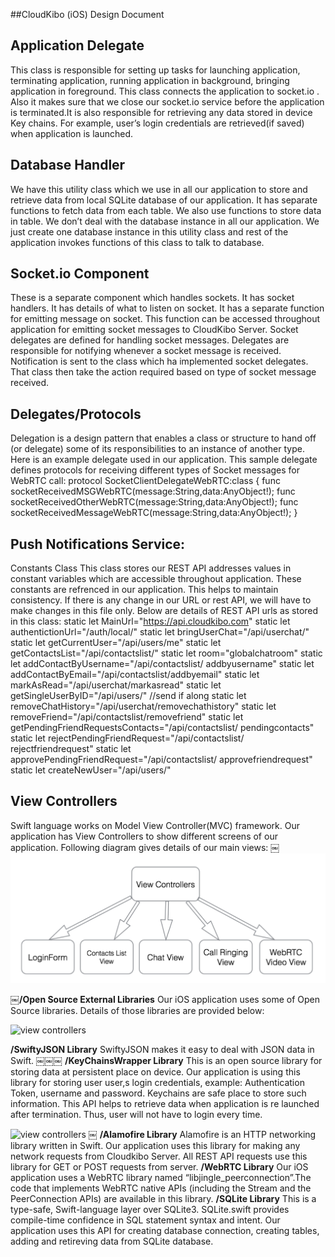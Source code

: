 ##CloudKibo (iOS) Design Document
## Application Delegate
This class is responsible for setting up tasks for launching application, terminating application, running application in background, bringing application in foreground. This class connects the application to socket.io . Also it makes sure that we close our socket.io service before the application is terminated.It is also responsible for retrieving any data stored in device Key chains. For example, user’s login credentials are retrieved(if saved) when application is launched.
## Database Handler
We have this utility class which we use in all our application to store and retrieve data from local SQLite database of our application. It has separate functions to fetch data from each table. We also use functions to store data in table. We don’t deal with the database instance in all our application. We just create one database instance in this utility class and rest of the application invokes functions of this class to talk to database.
## Socket.io Component
These is a separate component which handles sockets. It has socket handlers. It has details of what to listen on socket. It has a separate function for emitting message on socket. This
function can be accessed throughout application for emitting socket messages to CloudKibo Server. Socket delegates are defined for handling socket messages. Delegates are responsible for notifying whenever a socket message is received. Notification is sent to the class which ha implemented socket delegates. That class then take the action required based on type of socket message received.
## Delegates/Protocols
Delegation is a design pattern that enables a class or structure to hand off (or delegate) some of its responsibilities to an instance of another type.
Here is an example delegate used in our application. This sample delegate defines protocols for receiving different types of Socket messages for WebRTC call:
protocol SocketClientDelegateWebRTC:class
{
func socketReceivedMSGWebRTC(message:String,data:AnyObject!);
func socketReceivedOtherWebRTC(message:String,data:AnyObject!);
func
socketReceivedMessageWebRTC(message:String,data:AnyObject!);
}
## Push Notifications Service:
Constants Class
This class stores our REST API addresses values in constant variables which are accessible throughout application. These
constants are refrenced in our application. This helps to maintain consistency. If there is any change in our URL or rest API, we will have to make changes in this file only. Below are details of REST API urls as stored in this class:
static let MainUrl="https://api.cloudkibo.com"
static let authentictionUrl="/auth/local/"
static let bringUserChat="/api/userchat/"
static let getCurrentUser="/api/users/me"
static let getContactsList="/api/contactslist/"
static let room="globalchatroom"
static let addContactByUsername="/api/contactslist/ addbyusername"
static let addContactByEmail="/api/contactslist/addbyemail"
static let markAsRead="/api/userchat/markasread"
static let getSingleUserByID="/api/users/" //send if along
static let removeChatHistory="/api/userchat/removechathistory"
static let removeFriend="/api/contactslist/removefriend"
static let getPendingFriendRequestsContacts="/api/contactslist/ pendingcontacts"
static let rejectPendingFriendRequest="/api/contactslist/ rejectfriendrequest"
static let approvePendingFriendRequest="/api/contactslist/ approvefriendrequest"
static let createNewUser="/api/users/"
## View Controllers
Swift language works on Model View Controller(MVC) framework. Our application has View Controllers to show different screens of our application. Following diagram gives details of our main views:
￼
![view controllers](viewcontrollers.png)

￼**/Open Source External Libraries**
Our iOS application uses some of Open Source libraries. Details of those libraries are provided below:

![view controllers](https://github.com/Cloudkibo/iOS/tree/master/Documentation/libraries.png)

**/SwiftyJSON Library**
SwiftyJSON makes it easy to deal with JSON data in Swift.
￼￼￼
**/KeyChainsWrapper Library**
This is an open source library for storing data at persistent place on device. Our application is using this library for storing user user,s login credentials, example: Authentication Token, username and password. Keychains are safe place to store such information. This API helps to retrieve data when application is re launched after termination. Thus, user will not have to login every time.

![view controllers](https://github.com/Cloudkibo/iOS/tree/master/Documentation/auth.png)
￼
**/Alamofire Library**
Alamofire is an HTTP networking library written in Swift. Our application uses this library for making any network requests from Cloudkibo Server. All REST API requests use this library for GET or POST requests from server.
**/WebRTC Library**
Our iOS application uses a WebRTC library named “libjingle_peerconnection”.The code that implements WebRTC native APIs (including the Stream and the PeerConnection APIs) are available in this library.
**/SQLite Library**
This is a type-safe, Swift-language layer over SQLite3. SQLite.swift provides compile-time confidence in SQL statement syntax and intent. Our application uses this API for creating database connection, creating tables, adding and retireving data from SQLite database.
